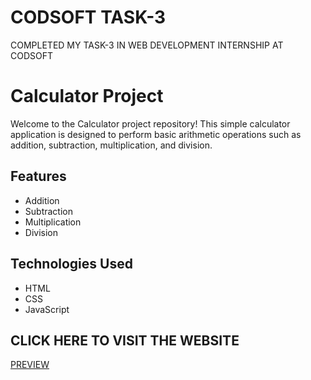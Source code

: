 # CODSOFT TASK-3
 COMPLETED MY TASK-3 IN WEB DEVELOPMENT INTERNSHIP AT CODSOFT
# Calculator Project

Welcome to the Calculator project repository! This simple calculator application is designed to perform basic arithmetic operations such as addition, subtraction, multiplication, and division.

## Features

- Addition
- Subtraction
- Multiplication
- Division

## Technologies Used

- HTML
- CSS
- JavaScript
## CLICK HERE TO VISIT THE WEBSITE
 [PREVIEW](https://roobis.neocities.org/calculator/cal)

